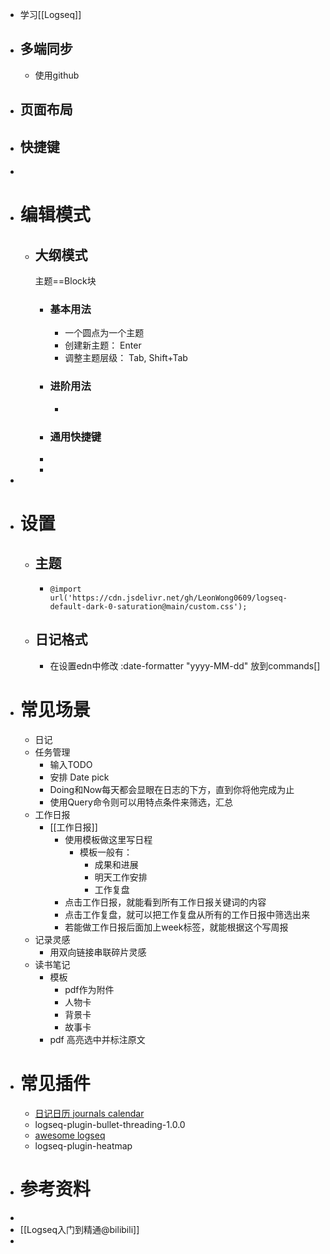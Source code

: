 - 学习[[Logseq]]
- ## 多端同步
	- 使用github
- ## 页面布局
- ## 快捷键
-
- # 编辑模式
	- ## 大纲模式
	  主题==Block块
		- ### 基本用法
			- 一个圆点为一个主题
			- 创建新主题： Enter
			- 调整主题层级： Tab, Shift+Tab
		- ### 进阶用法
			-
		- ### 通用快捷键
		-
		-
-
- # 设置
	- ## 主题
		- ```
		  @import url('https://cdn.jsdelivr.net/gh/LeonWong0609/logseq-default-dark-0-saturation@main/custom.css');
		  ```
	- ## 日记格式
		- 在设置edn中修改
		  :date-formatter "yyyy-MM-dd"
		  放到commands[]
- # 常见场景
	- 日记
	- 任务管理
		- 输入TODO
		- 安排 Date pick
		- Doing和Now每天都会显眼在日志的下方，直到你将他完成为止
		- 使用Query命令则可以用特点条件来筛选，汇总
	- 工作日报
		- [[工作日报]]
			- 使用模板做这里写日程
				- 模板一般有：
					- 成果和进展
					- 明天工作安排
					- 工作复盘
			- 点击工作日报，就能看到所有工作日报关键词的内容
			- 点击工作复盘，就可以把工作复盘从所有的工作日报中筛选出来
			- 若能做工作日报后面加上week标签，就能根据这个写周报
	- 记录灵感
		- 用双向链接串联碎片灵感
	- 读书笔记
		- 模板
			- pdf作为附件
			- 人物卡
			- 背景卡
			- 故事卡
		- pdf 高亮选中并标注原文
- # 常见插件
	- [日记日历 journals calendar](https://github.com/xyhp915/logseq-journals-calendar/releases/tag/0.10.0)
	- logseq-plugin-bullet-threading-1.0.0
	- [awesome logseq](https://hub.fastgit.org/logseq/awesome-logseq)
	- logseq-plugin-heatmap
- # 参考资料
-
- [[Logseq入门到精通@bilibili]]
-